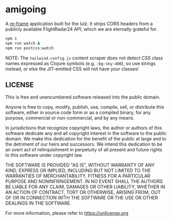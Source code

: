 # amigoing

A [re-frame](https://github.com/day8/re-frame) application built for the lulz. It strips CORS headers from a publicly available FlightRadar24 API, which we are eternally grateful for.


```bash
npm i
npm run watch &
npm run postcss:watch
```

NOTE: The `tailwind.config.js` content scraper does not detect CSS class names expressed as Clojure symbols (e.g. `:bg-sky-400`), so use strings instead, or else the JIT-emitted CSS will not have your classes!

## LICENSE

This is free and unencumbered software released into the public domain.

Anyone is free to copy, modify, publish, use, compile, sell, or
distribute this software, either in source code form or as a compiled
binary, for any purpose, commercial or non-commercial, and by any
means.

In jurisdictions that recognize copyright laws, the author or authors
of this software dedicate any and all copyright interest in the
software to the public domain. We make this dedication for the benefit
of the public at large and to the detriment of our heirs and
successors. We intend this dedication to be an overt act of
relinquishment in perpetuity of all present and future rights to this
software under copyright law.

THE SOFTWARE IS PROVIDED "AS IS", WITHOUT WARRANTY OF ANY KIND,
EXPRESS OR IMPLIED, INCLUDING BUT NOT LIMITED TO THE WARRANTIES OF
MERCHANTABILITY, FITNESS FOR A PARTICULAR PURPOSE AND NONINFRINGEMENT.
IN NO EVENT SHALL THE AUTHORS BE LIABLE FOR ANY CLAIM, DAMAGES OR
OTHER LIABILITY, WHETHER IN AN ACTION OF CONTRACT, TORT OR OTHERWISE,
ARISING FROM, OUT OF OR IN CONNECTION WITH THE SOFTWARE OR THE USE OR
OTHER DEALINGS IN THE SOFTWARE.

For more information, please refer to <https://unlicense.org>
